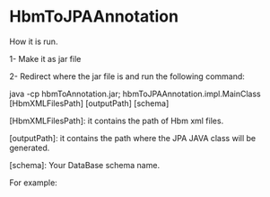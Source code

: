 # HbmToJPAAnnotation

How it is run.

1- Make it as jar file


2- Redirect where the jar file is and run the following command:


java -cp hbmToAnnotation.jar; hbmToJPAAnnotation.impl.MainClass [HbmXMLFilesPath] [outputPath] [schema]


[HbmXMLFilesPath]: it contains the path of Hbm xml files.


[outputPath]: it contains the path where the JPA JAVA class will be generated.


[schema]: Your DataBase schema name.


For example:
